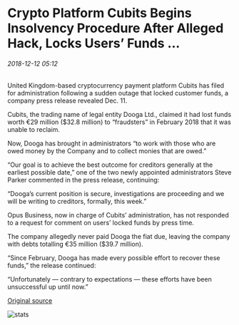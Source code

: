 # Crypto Platform Cubits Begins Insolvency Procedure After Alleged Hack, Locks Users’ Funds ...

###### 2018-12-12 05:12

United Kingdom-based cryptocurrency payment platform Cubits has filed for administration following a sudden outage that locked customer funds, a company press release revealed Dec. 11.

Cubits, the trading name of legal entity Dooga Ltd., claimed it had lost funds worth €29 million ($32.8 million) to “fraudsters” in February 2018 that it was unable to reclaim.

Now, Dooga has brought in administrators “to work with those who are owed money by the Company and to collect monies that are owed.”

“Our goal is to achieve the best outcome for creditors generally at the earliest possible date,” one of the two newly appointed administrators Steve Parker commented in the press release, continuing:

“Dooga’s current position is secure, investigations are proceeding and we will be writing to creditors, formally, this week.”

Opus Business, now in charge of Cubits’ administration, has not responded to a request for comment on users’ locked funds by press time.

The company allegedly never paid Dooga the fiat due, leaving the company with debts totalling €35 million ($39.7 million).

“Since February, Dooga has made every possible effort to recover these funds,” the release continued:

“Unfortunately — contrary to expectations — these efforts have been unsuccessful up until now.”

[Original source](https://cointelegraph.com/news/crypto-platform-cubits-begins-insolvency-procedure-after-alleged-hack-locks-users-funds)

![stats](https://c.statcounter.com/11760860/0/a89fa40b/1/ "stats")